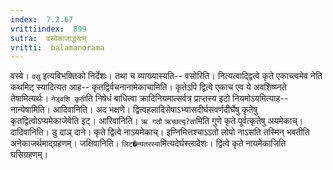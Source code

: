 ```yaml
---
index:  7.2.67
vrittiindex:  899
sutra:  वस्वेकाजाद्धसाम्
vritti:  balamanorama 
---
```


वस्वे। `वसु` इत्यविभक्तिको निर्देशः। तथा च व्याख्यास्यति-- वसोरिति। नित्यत्वाद्द्वित्वे कृते एकाच्त्वमेव नेति कथमिट् स्यादित्यत आह-- कृतद्विर्वचनानामेकाचामिति। कृतेऽपि द्वित्वे एकाच एव ये अवशिष्य्नते तेषामित्यर्थः। `नेड्वशि कृती`ति निषेधं बाधित्वा क्रादिनियमात्सर्वत्र प्राप्तस्य इटो नियमोऽयमित्याह-- नान्येषामिति। आदिवानिति। अद भक्षणे। द्वित्वहलादिसेषाऽभ्यासदीर्घसवर्णदीर्घेषु कृतेषु कृतद्वित्वोऽप्यमेकाजेवेति इट्। आरिवानिति। `ऋ गतौ` `ऋच्छत्यृ?ता`मिति गुणे कृते पूर्वत्कृतेषु अयमेकाच्। दादिवानिति। डु दाञ् दाने। कृते द्वित्वे नाऽयमेकाच्। इण्निमित्तश्चाऽऽतो लोपो नाऽसति तस्मिन् भवतीति अनेकाजर्थमाद्ग्रहणम्। जक्षिवानिति। `लिट�न्यतरस्या`मित्यदेर्घस्लादेशः। द्वित्वे कृते नायमेकाजिति घसिग्रहणम्। 


